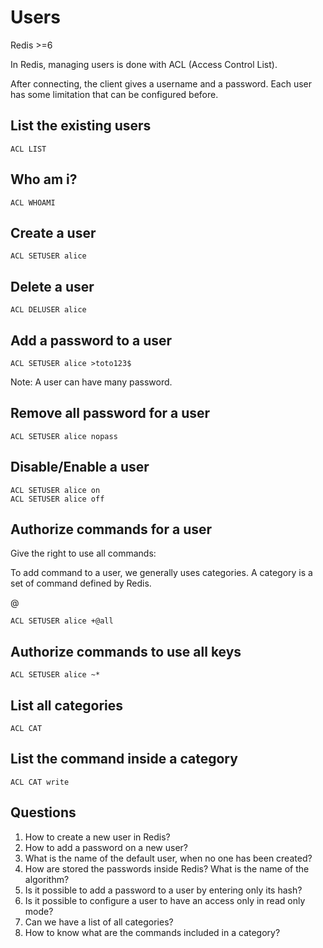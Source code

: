 # Users

Redis >=6

In Redis, managing users is done with ACL (Access Control List).

After connecting, the client gives a username and a password.
Each user has some limitation that can be configured before.

## List the existing users

```
ACL LIST
```

## Who am i?

```
ACL WHOAMI
```

## Create a user

```
ACL SETUSER alice
```

## Delete a user

```
ACL DELUSER alice
```

## Add a password to a user

```
ACL SETUSER alice >toto123$
```

Note: A user can have many password.

## Remove all password for a user

```
ACL SETUSER alice nopass
```

## Disable/Enable a user

```
ACL SETUSER alice on
ACL SETUSER alice off
```

## Authorize commands for a user

Give the right to use all commands:

To add command to a user, we generally uses categories.
A category is a set of command defined by Redis.

@<category>

```
ACL SETUSER alice +@all
```

## Authorize commands to use all keys

```
ACL SETUSER alice ~*
```

## List all categories

```
ACL CAT
```

## List the command inside a category

```
ACL CAT write
```

## Questions

1. How to create a new user in Redis?
2. How to add a password on a new user?
3. What is the name of the default user, when no one has been created?
4. How are stored the passwords inside Redis? What is the name of the algorithm?
5. Is it possible to add a password to a user by entering only its hash?
6. Is it possible to configure a user to have an access only in read only mode?
7. Can we have a list of all categories?
8. How to know what are the commands included in a category?
